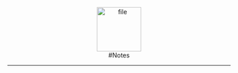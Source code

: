 <p align="center">
  <img src="https://github.com/user-attachments/assets/d915b9b9-2d8c-48b5-a9f4-ada01793e8ab" alt="file" width="100" height="100" />
  <br/>
  #Notes
</p>



<hr/>
